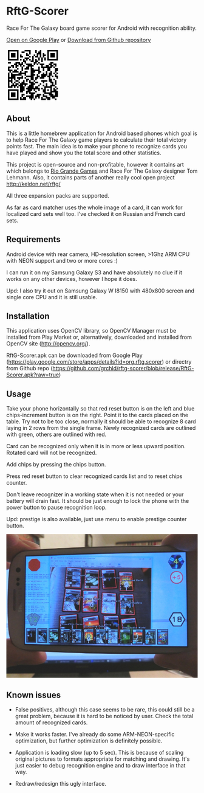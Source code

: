 RftG-Scorer
===========

Race For The Galaxy board game scorer for Android with recognition ability.

[Open on Google Play](https://play.google.com/store/apps/details?id=org.rftg.scorer) or [Download from Github repository](https://github.com/grchld/rftg-scorer/blob/release/RftG-Scorer.apk?raw=true)

![RftG-Scorer on Google Play](RftG-Scorer-QR.png)

About
-----

This is a little homebrew application for Android based phones which goal is to help Race For The Galaxy game players to calculate their total victory points fast. The main idea is to make your phone to recognize cards you have played and show you the total score and other statistics.

This project is open-source and non-profitable, however it contains art which belongs to [Rio Grande Games](http://www.riograndegames.com) and Race For The Galaxy designer Tom Lehmann. Also, it contains parts of another really cool open project http://keldon.net/rftg/

All three expansion packs are supported.

As far as card matcher uses the whole image of a card, it can work for localized card sets well too. I've checked it on Russian and French card sets.

Requirements
------------

Android device with rear camera, HD-resolution screen, >1Ghz ARM CPU with NEON support and two or more cores :)

I can run it on my Samsung Galaxy S3 and have absolutely no clue if it works on any other devices, however I hope it does.

Upd: I also try it out on Samsung Galaxy W I8150 with 480x800 screen and single core CPU and it is still usable.

Installation
------------

This application uses OpenCV library, so OpenCV Manager must be installed from Play Market or, alternatively, downloaded and installed from OpenCV site (http://opencv.org/).

RftG-Scorer.apk can be downloaded from Google Play (https://play.google.com/store/apps/details?id=org.rftg.scorer)  or directry from Github repo (https://github.com/grchld/rftg-scorer/blob/release/RftG-Scorer.apk?raw=true)

Usage
-----

Take your phone horizontally so that red reset button is on the left and blue chips-increment button is on the right.
Point it to the cards placed on the table. Try not to be too close, normally it should be able to recognize 8 card laying in 2 rows from the single frame.
Newly recognized cards are outlined with green, others are outlined with red.

Card can be recognized only when it is in more or less upward position. Rotated card will not be recognized.

Add chips by pressing the chips button.

Press red reset button to clear recognized cards list and to reset chips counter.

Don't leave recognizer in a working state when it is not needed or your battery will drain fast. It should be just enough to lock the phone with the power button to pause recognition loop.

Upd: prestige is also available, just use menu to enable prestige counter button.

![Usage](usage.jpg)

Known issues
------------

* False positives, although this case seems to be rare, this could still be a great problem, because it is hard to be noticed by user. Check the total amount of recognized cards.

* Make it works faster. I've already do some ARM-NEON-specific optimization, but further optimization is definitely possible.

* Application is loading slow (up to 5 sec). This is because of scaling original pictures to formats appropriate for matching and drawing. It's just easier to debug recognition engine and to draw interface in that way.

* Redraw/redesign this ugly interface.
